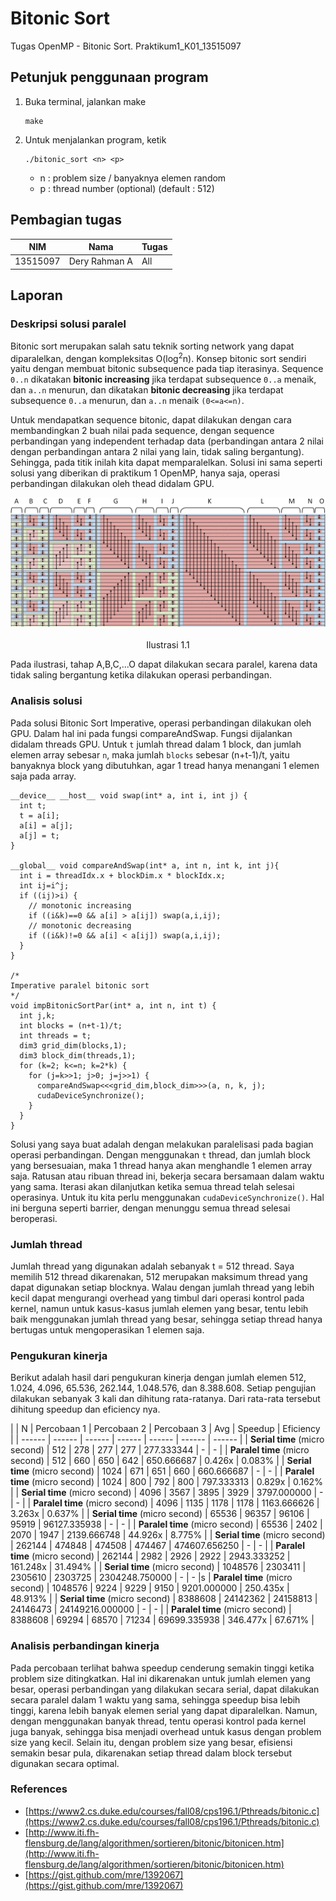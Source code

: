 # Bitonic Sort

Tugas OpenMP - Bitonic Sort. Praktikum1_K01_13515097

## Petunjuk penggunaan program

1. Buka terminal, jalankan make
    ```
    make
    ```
2. Untuk menjalankan program, ketik
    ```
    ./bitonic_sort <n> <p>
    ```
    - n : problem size / banyaknya elemen random
    - p : thread number (optional) (default : 512)

## Pembagian tugas

| NIM | Nama | Tugas |
| ------ | ------ | ------ |
| 13515097 | Dery Rahman A | All |

## Laporan

### Deskripsi solusi paralel
Bitonic sort merupakan salah satu teknik sorting network yang dapat diparalelkan, dengan kompleksitas O(log<sup>2</sup>n). Konsep bitonic sort sendiri yaitu dengan membuat bitonic subsequence pada tiap iterasinya. Sequence ``0..n`` dikatakan **bitonic increasing** jika terdapat subsequence ``0..a`` menaik, dan ``a..n`` menurun, dan dikatakan **bitonic decreasing** jika terdapat subsequence ``0..a`` menurun, dan ``a..n`` menaik ``(0<=a<=n)``.

Untuk mendapatkan sequence bitonic, dapat dilakukan dengan cara membandingkan 2 buah nilai pada sequence, dengan sequence perbandingan yang independent terhadap data (perbandingan antara 2 nilai dengan perbandingan antara 2 nilai yang lain, tidak saling bergantung). Sehingga, pada titik inilah kita dapat memparalelkan. Solusi ini sama seperti solusi yang diberikan di praktikum 1 OpenMP, hanya saja, operasi perbandingan dilakukan oleh thead didalam GPU.

<div style="text-align:center"><img src ="docs/bitonic.png" /></div>
<p style="text-align: center;">Ilustrasi 1.1</p>

Pada ilustrasi, tahap A,B,C,...O dapat dilakukan secara paralel, karena data tidak saling bergantung ketika dilakukan operasi perbandingan.

### Analisis solusi
Pada solusi Bitonic Sort Imperative, operasi perbandingan dilakukan oleh GPU. Dalam hal ini pada fungsi compareAndSwap. Fungsi dijalankan didalam threads GPU. Untuk `t` jumlah thread dalam 1 block, dan jumlah elemen array sebesar `n`, maka jumlah `blocks` sebesar (n+t-1)/t, yaitu banyaknya block yang dibutuhkan, agar 1 tread hanya menangani 1 elemen saja pada array.

```
__device__ __host__ void swap(int* a, int i, int j) {
  int t;
  t = a[i];
  a[i] = a[j];
  a[j] = t;
}

__global__ void compareAndSwap(int* a, int n, int k, int j){
  int i = threadIdx.x + blockDim.x * blockIdx.x;
  int ij=i^j;
  if ((ij)>i) {
    // monotonic increasing
    if ((i&k)==0 && a[i] > a[ij]) swap(a,i,ij);
    // monotonic decreasing
    if ((i&k)!=0 && a[i] < a[ij]) swap(a,i,ij);
  }
}

/*
Imperative paralel bitonic sort
*/
void impBitonicSortPar(int* a, int n, int t) {
  int j,k;
  int blocks = (n+t-1)/t;
  int threads = t;
  dim3 grid_dim(blocks,1);
  dim3 block_dim(threads,1);
  for (k=2; k<=n; k=2*k) {
    for (j=k>>1; j>0; j=j>>1) {
      compareAndSwap<<<grid_dim,block_dim>>>(a, n, k, j);
      cudaDeviceSynchronize();
    }
  }
}
```

Solusi yang saya buat adalah dengan melakukan paralelisasi pada bagian operasi perbandingan. Dengan menggunakan `t` thread, dan jumlah block yang bersesuaian, maka 1 thread hanya akan menghandle 1 elemen array saja. Ratusan atau ribuan thread ini, bekerja secara bersamaan dalam waktu yang sama. Iterasi akan dilanjutkan ketika semua thread telah selesai operasinya. Untuk itu kita perlu menggunakan `cudaDeviceSynchronize()`. Hal ini berguna seperti barrier, dengan menunggu semua thread selesai beroperasi.

### Jumlah thread
Jumlah thread yang digunakan adalah sebanyak t = 512 thread. Saya memilih 512 thread dikarenakan, 512 merupakan maksimum thread yang dapat digunakan setiap blocknya. Walau dengan jumlah thread yang lebih kecil dapat mengurangi  overhead yang timbul dari operasi kontrol pada kernel, namun untuk kasus-kasus jumlah elemen yang besar, tentu lebih baik menggunakan jumlah thread yang besar, sehingga setiap thread hanya bertugas untuk mengoperasikan 1 elemen saja.

### Pengukuran kinerja
Berikut adalah hasil dari pengukuran kinerja dengan jumlah elemen 512, 1.024, 4.096, 65.536, 262.144, 1.048.576, dan 8.388.608. Setiap pengujian dilakukan sebanyak 3 kali dan dihitung rata-ratanya. Dari rata-rata tersebut dihitung speedup dan eficiency nya.


| | N | Percobaan 1 | Percobaan 2 | Percobaan 3 | Avg | Speedup | Eficiency |
| ------ | ------ | ------ | ------ | ------ | ------ | ------ |
| **Serial time** (micro second) | 512 | 278 | 277 | 277 | 277.333344 | - | - |
| **Paralel time** (micro second) | 512 | 660 | 650 | 642 | 650.666687 | 0.426x | 0.083% |
| **Serial time** (micro second) | 1024 | 671 | 651 | 660 | 660.666687 | - | - |
| **Paralel time** (micro second) | 1024 | 800 | 792 | 800 | 797.333313 | 0.829x | 0.162% |
| **Serial time** (micro second) | 4096 | 3567 | 3895 | 3929 | 3797.000000 | - | - |
| **Paralel time** (micro second) | 4096 | 1135 | 1178 | 1178 | 1163.666626 | 3.263x | 0.637% |
| **Serial time** (micro second) | 65536 | 96357 | 96106 | 95919 | 96127.335938 | - | - |
| **Paralel time** (micro second) | 65536 | 2402 | 2070 | 1947 | 2139.666748 | 44.926x | 8.775% |
| **Serial time** (micro second) | 262144 | 474848 | 474508 | 474467 | 474607.656250 | - | - |
| **Paralel time** (micro second) | 262144 | 2982 | 2926 | 2922 | 2943.333252 | 161.248x | 31.494% |
| **Serial time** (micro second) | 1048576 | 2303411 | 2305610 | 2303725 | 2304248.750000 | - | - |s
| **Paralel time** (micro second) | 1048576 | 9224 | 9229 | 9150 | 9201.000000 | 250.435x | 48.913% |
| **Serial time** (micro second) | 8388608 | 24142362 | 24158813 | 24146473 | 24149216.000000 | - | - |
| **Paralel time** (micro second) | 8388608 | 69294 | 68570 | 71234 | 69699.335938 | 346.477x | 67.671% |

### Analisis perbandingan kinerja
Pada percobaan  terlihat bahwa speedup cenderung semakin tinggi ketika problem size ditingkatkan. Hal ini dikarenakan untuk jumlah elemen yang besar, operasi perbandingan yang dilakukan secara serial, dapat dilakukan secara paralel dalam 1 waktu yang sama, sehingga speedup bisa lebih tinggi, karena lebih banyak elemen serial yang dapat diparalelkan. Namun, dengan menggunakan banyak thread, tentu operasi kontrol pada kernel juga banyak, sehingga bisa menjadi overhead untuk kasus dengan problem size yang kecil. Selain itu, dengan problem size yang besar, efisiensi semakin besar pula, dikarenakan setiap thread dalam block tersebut digunakan secara optimal.

### References
- [https://www2.cs.duke.edu/courses/fall08/cps196.1/Pthreads/bitonic.c](https://www2.cs.duke.edu/courses/fall08/cps196.1/Pthreads/bitonic.c)
- [http://www.iti.fh-flensburg.de/lang/algorithmen/sortieren/bitonic/bitonicen.htm](http://www.iti.fh-flensburg.de/lang/algorithmen/sortieren/bitonic/bitonicen.htm)
- [https://gist.github.com/mre/1392067](https://gist.github.com/mre/1392067)
